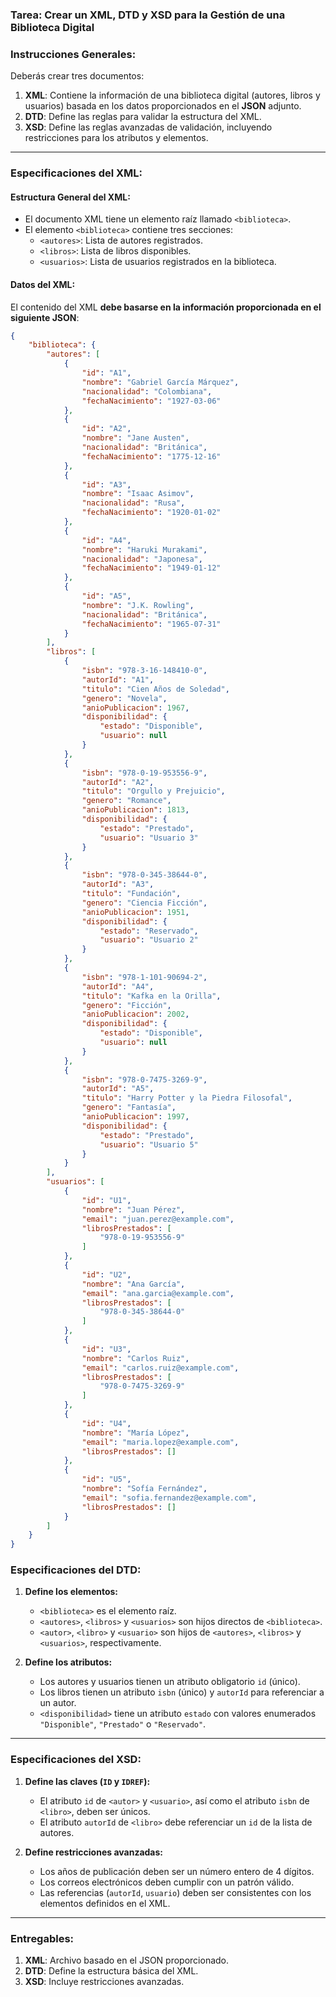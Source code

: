 ### Tarea: Crear un XML, DTD y XSD para la Gestión de una Biblioteca Digital

### Instrucciones Generales:

Deberás crear tres documentos:
1. **XML**: Contiene la información de una biblioteca digital (autores, libros y usuarios) basada en los datos proporcionados en el **JSON** adjunto.
2. **DTD**: Define las reglas para validar la estructura del XML.
3. **XSD**: Define las reglas avanzadas de validación, incluyendo restricciones para los atributos y elementos.

---

### Especificaciones del XML:

#### **Estructura General del XML:**
- El documento XML tiene un elemento raíz llamado `<biblioteca>`.
- El elemento `<biblioteca>` contiene tres secciones:
  - `<autores>`: Lista de autores registrados.
  - `<libros>`: Lista de libros disponibles.
  - `<usuarios>`: Lista de usuarios registrados en la biblioteca.

#### **Datos del XML:**
El contenido del XML **debe basarse en la información proporcionada en el siguiente JSON**:

```json
{
    "biblioteca": {
        "autores": [
            {
                "id": "A1",
                "nombre": "Gabriel García Márquez",
                "nacionalidad": "Colombiana",
                "fechaNacimiento": "1927-03-06"
            },
            {
                "id": "A2",
                "nombre": "Jane Austen",
                "nacionalidad": "Británica",
                "fechaNacimiento": "1775-12-16"
            },
            {
                "id": "A3",
                "nombre": "Isaac Asimov",
                "nacionalidad": "Rusa",
                "fechaNacimiento": "1920-01-02"
            },
            {
                "id": "A4",
                "nombre": "Haruki Murakami",
                "nacionalidad": "Japonesa",
                "fechaNacimiento": "1949-01-12"
            },
            {
                "id": "A5",
                "nombre": "J.K. Rowling",
                "nacionalidad": "Británica",
                "fechaNacimiento": "1965-07-31"
            }
        ],
        "libros": [
            {
                "isbn": "978-3-16-148410-0",
                "autorId": "A1",
                "titulo": "Cien Años de Soledad",
                "genero": "Novela",
                "anioPublicacion": 1967,
                "disponibilidad": {
                    "estado": "Disponible",
                    "usuario": null
                }
            },
            {
                "isbn": "978-0-19-953556-9",
                "autorId": "A2",
                "titulo": "Orgullo y Prejuicio",
                "genero": "Romance",
                "anioPublicacion": 1813,
                "disponibilidad": {
                    "estado": "Prestado",
                    "usuario": "Usuario 3"
                }
            },
            {
                "isbn": "978-0-345-38644-0",
                "autorId": "A3",
                "titulo": "Fundación",
                "genero": "Ciencia Ficción",
                "anioPublicacion": 1951,
                "disponibilidad": {
                    "estado": "Reservado",
                    "usuario": "Usuario 2"
                }
            },
            {
                "isbn": "978-1-101-90694-2",
                "autorId": "A4",
                "titulo": "Kafka en la Orilla",
                "genero": "Ficción",
                "anioPublicacion": 2002,
                "disponibilidad": {
                    "estado": "Disponible",
                    "usuario": null
                }
            },
            {
                "isbn": "978-0-7475-3269-9",
                "autorId": "A5",
                "titulo": "Harry Potter y la Piedra Filosofal",
                "genero": "Fantasía",
                "anioPublicacion": 1997,
                "disponibilidad": {
                    "estado": "Prestado",
                    "usuario": "Usuario 5"
                }
            }
        ],
        "usuarios": [
            {
                "id": "U1",
                "nombre": "Juan Pérez",
                "email": "juan.perez@example.com",
                "librosPrestados": [
                    "978-0-19-953556-9"
                ]
            },
            {
                "id": "U2",
                "nombre": "Ana García",
                "email": "ana.garcia@example.com",
                "librosPrestados": [
                    "978-0-345-38644-0"
                ]
            },
            {
                "id": "U3",
                "nombre": "Carlos Ruiz",
                "email": "carlos.ruiz@example.com",
                "librosPrestados": [
                    "978-0-7475-3269-9"
                ]
            },
            {
                "id": "U4",
                "nombre": "María López",
                "email": "maria.lopez@example.com",
                "librosPrestados": []
            },
            {
                "id": "U5",
                "nombre": "Sofía Fernández",
                "email": "sofia.fernandez@example.com",
                "librosPrestados": []
            }
        ]
    }
}
```

### Especificaciones del DTD:

1. **Define los elementos:**
   - `<biblioteca>` es el elemento raíz.
   - `<autores>`, `<libros>` y `<usuarios>` son hijos directos de `<biblioteca>`.
   - `<autor>`, `<libro>` y `<usuario>` son hijos de `<autores>`, `<libros>` y `<usuarios>`, respectivamente.

2. **Define los atributos:**
   - Los autores y usuarios tienen un atributo obligatorio `id` (único).
   - Los libros tienen un atributo `isbn` (único) y `autorId` para referenciar a un autor.
   - `<disponibilidad>` tiene un atributo `estado` con valores enumerados `"Disponible"`, `"Prestado"` o `"Reservado"`.

---

### Especificaciones del XSD:

1. **Define las claves (`ID` y `IDREF`):**
   - El atributo `id` de `<autor>` y `<usuario>`, así como el atributo `isbn` de `<libro>`, deben ser únicos.
   - El atributo `autorId` de `<libro>` debe referenciar un `id` de la lista de autores.

2. **Define restricciones avanzadas:**
   - Los años de publicación deben ser un número entero de 4 dígitos.
   - Los correos electrónicos deben cumplir con un patrón válido.
   - Las referencias (`autorId`, `usuario`) deben ser consistentes con los elementos definidos en el XML.

---

### Entregables:

1. **XML**: Archivo basado en el JSON proporcionado.
2. **DTD**: Define la estructura básica del XML.
3. **XSD**: Incluye restricciones avanzadas.
